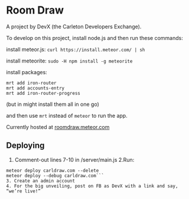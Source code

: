 Room Draw
=========

A project by DevX (the Carleton Developers Exchange).

To develop on this project, install node.js and then run these commands:

install meteor.js:
```curl https://install.meteor.com/ | sh```

install meteorite:
```sudo -H npm install -g meteorite```

install packages:
```
mrt add iron-router
mrt add accounts-entry
mrt add iron-router-progress
```
(but in might install them all in one go)

and then use ```mrt``` instead of ```meteor``` to run the app.


Currently hosted at [roomdraw.meteor.com](http://roomdraw.meteor.com)

Deploying
---------

1. Comment-out lines 7-10 in /server/main.js
2.Run:
```shell
meteor deploy carldraw.com --delete
meteor deploy --debug carldraw.com```
3. Create an admin account
4. For the big unveiling, post on FB as DevX with a link and say, “we’re live!”
